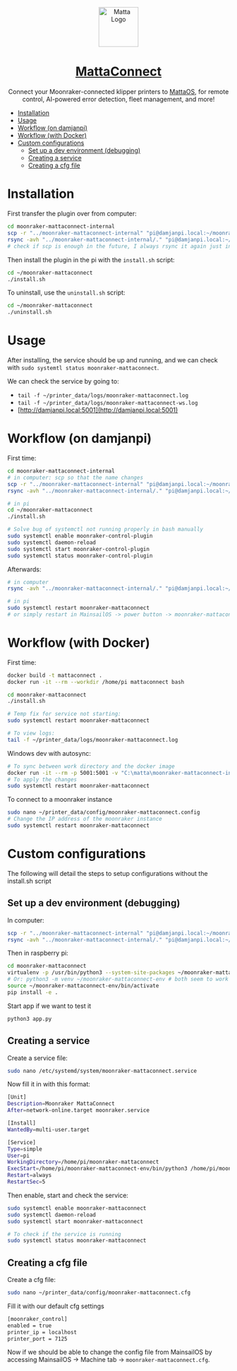 <p align="center">
  <img
    src="https://uploads-ssl.webflow.com/63fa465ee0545971ce735482/64883f3b58342c1b87033b6d_Emblem_Black.svg"
    alt="Matta Logo"
    style="width: 90px"
  />
</p>
<h1 align="center" style="margin-bottom: 20px">
  <a href="https://matta.ai">MattaConnect</a>
</h1>

<p align="center">
  Connect your Moonraker-connected klipper printers to
  <a href="https://os.matta.ai">MattaOS</a>, for remote control, AI-powered
  error detection, fleet management, and more!
</p>


- [Installation](#installation)
- [Usage](#usage)
- [Workflow (on damjanpi)](#workflow-on-damjanpi)
- [Workflow (with Docker)](#workflow-with-docker)
- [Custom configurations](#custom-configurations)
  - [Set up a dev environment (debugging)](#set-up-a-dev-environment-debugging)
  - [Creating a service](#creating-a-service)
  - [Creating a cfg file](#creating-a-cfg-file)


# Installation 

First transfer the plugin over from computer:

```bash
cd moonraker-mattaconnect-internal
scp -r "../moonraker-mattaconnect-internal" "pi@damjanpi.local:~/moonraker-mattaconnect"
rsync -avh "../moonraker-mattaconnect-internal/." "pi@damjanpi.local:~/moonraker-mattaconnect/."
# check if scp is enough in the future, I always rsync it again just in case of issues that require chown/chmod.
```

Then install the plugin in the pi with the `install.sh` script:

```bash
cd ~/moonraker-mattaconnect
./install.sh
```

To uninstall, use the `uninstall.sh` script:
```bash
cd ~/moonraker-mattaconnect
./uninstall.sh
```

# Usage 

After installing, the service should be up and running, and we can check with `sudo systemtl status moonraker-mattaconnect`.

We can check the service by going to:
- `tail -f ~/printer_data/logs/moonraker-mattaconnect.log`
- `tail -f ~/printer_data/logs/moonraker-mattaconnect-ws.log`
- [http://damjanpi.local:5001](http://damjanpi.local:5001) 


# Workflow (on damjanpi)

First time: 
```bash
cd moonraker-mattaconnect-internal
# in computer: scp so that the name changes
scp -r "../moonraker-mattaconnect-internal" "pi@damjanpi.local:~/moonraker-mattaconnect"
rsync -avh "../moonraker-mattaconnect-internal/." "pi@damjanpi.local:~/moonraker-mattaconnect/."

# in pi
cd ~/moonraker-mattaconnect
./install.sh

# Solve bug of systemctl not running properly in bash manually
sudo systemctl enable moonraker-control-plugin        
sudo systemctl daemon-reload
sudo systemctl start moonraker-control-plugin
sudo systemctl status moonraker-control-plugin 
```

Afterwards:
```bash
# in computer
rsync -avh "../moonraker-mattaconnect-internal/." "pi@damjanpi.local:~/moonraker-mattaconnect/."

# in pi
sudo systemctl restart moonraker-mattaconnect
# or simply restart in MainsailOS -> power button -> moonraker-mattaconnect,
```

# Workflow (with Docker)

First time: 
```bash
docker build -t mattaconnect .
docker run -it --rm --workdir /home/pi mattaconnect bash

cd moonraker-mattaconnect
./install.sh

# Temp fix for service not starting:
sudo systemctl restart moonraker-mattaconnect

# To view logs:
tail -f ~/printer_data/logs/moonraker-mattaconnect.log
```

Windows dev with autosync: 
```bash
# To sync between work directory and the docker image
docker run -it --rm -p 5001:5001 -v "C:\matta\moonraker-mattaconnect-internal:/home/pi/moonraker-mattaconnect" -w /home/pi mattaconnect
# To apply the changes
sudo systemctl restart moonraker-mattaconnect
```

To connect to a moonraker instance
```bash
sudo nano ~/printer_data/config/moonraker-mattaconnect.config
# Change the IP address of the moonraker instance
sudo systemctl restart moonraker-mattaconnect
```

# Custom configurations
The following will detail the steps to setup configurations without the install.sh script

## Set up a dev environment (debugging)
In computer:
```bash
scp -r "../moonraker-mattaconnect-internal" "pi@damjanpi.local:~/moonraker-mattaconnect"
rsync -avh "../moonraker-mattaconnect-internal/." "pi@damjanpi.local:~/moonraker-mattaconnect/."
```

Then in raspberry pi:
```bash
cd moonraker-mattaconnect
virtualenv -p /usr/bin/python3 --system-site-packages ~/moonraker-mattaconnect-env
# Or: python3 -m venv ~/moonraker-mattaconnect-env # both seem to work fine
source ~/moonraker-mattaconnect-env/bin/activate
pip install -e .
```

Start app if we want to test it
```bash
python3 app.py
```


## Creating a service

Create a service file:

```bash
sudo nano /etc/systemd/system/moonraker-mattaconnect.service
```

Now fill it in with this format:

```bash
[Unit]
Description=Moonraker MattaConnect
After=network-online.target moonraker.service

[Install]
WantedBy=multi-user.target

[Service]
Type=simple
User=pi
WorkingDirectory=/home/pi/moonraker-mattaconnect
ExecStart=/home/pi/moonraker-mattaconnect-env/bin/python3 /home/pi/moonraker-mattaconnect/app.py
Restart=always
RestartSec=5
```

Then enable, start and check the service:

```bash
sudo systemctl enable moonraker-mattaconnect
sudo systemctl daemon-reload
sudo systemctl start moonraker-mattaconnect

# To check if the service is running
sudo systemctl status moonraker-mattaconnect
```

## Creating a cfg file

Create a cfg file:

```bash
sudo nano ~/printer_data/config/moonraker-mattaconnect.cfg
```

Fill it with our default cfg settings

```bash
[moonraker_control]
enabled = true
printer_ip = localhost
printer_port = 7125
```

Now if we should be able to change the config file from MainsailOS by accessing MainsailOS -> Machine tab -> `moonraker-mattaconnect.cfg`.